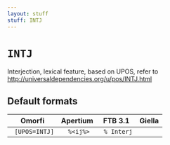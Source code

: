 ```yaml
---
layout: stuff
stuff: INTJ
---
```

# ` INTJ `

Interjection, lexical feature, based on UPOS, refer to http://universaldependencies.org/u/pos/INTJ.html

## Default formats
| Omorfi | Apertium | FTB 3.1 | Giella |
|:------:|:--------:|:-------:|:------:|
| ` [UPOS=INTJ]` | ` %<ij%>` | ` % Interj` | ` `  |
